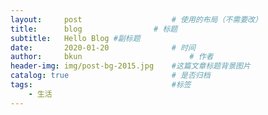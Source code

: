 ```yaml
---
layout:     post   				    # 使用的布局（不需要改）
title:      blog 				# 标题 
subtitle:   Hello Blog #副标题
date:       2020-01-20				# 时间
author:     bkun 						# 作者
header-img: img/post-bg-2015.jpg 	#这篇文章标题背景图片
catalog: true 						# 是否归档
tags:								#标签
    - 生活
---
```




